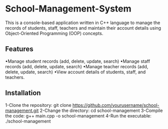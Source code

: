 # School-Management-System
This is a console-based application written in C++ language to manage the records of students, staff, teachers and maintain their account details using Object-Oriented Programming (OOP) concepts.

## **Features**
•Manage student records (add, delete, update, search)
•Manage staff records (add, delete, update, search)
•Manage teacher records (add, delete, update, search)
•View account details of students, staff, and teachers.
## **Installation**
1-Clone the repository: git clone https://github.com/yourusername/school-management.git
2-Change the directory: cd school-management
3-Compile the code: g++ main.cpp -o school-management
4-Run the executable: ./school-management
